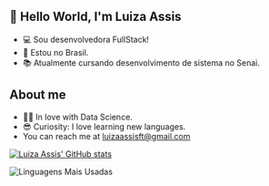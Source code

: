 ## 👋 Hello World, I'm Luiza Assis
- :computer: Sou desenvolvedora FullStack!
- :house_with_garden: Estou no Brasil.
- :books: Atualmente cursando desenvolvimento de sistema no Senai.

## About me

- 👩‍💻 In love with Data Science.
- 😎 Curiosity: I love learning new languages.
- You can reach me at luizaassisft@gmail.com


[![Luiza Assis' GitHub stats](https://github-readme-stats.vercel.app/api?username=LuizaAssiS57&show_icons=true&theme=radical)](url)

![Linguagens Mais Usadas](https://github-readme-stats.vercel.app/api/top-langs/?username=LuizaAssiS57&layout=compact&theme=radical)
